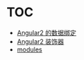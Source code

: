 # TOC

- [Angular2 的数据绑定](Angular2的数据绑定.md)
- [Angular2 装饰器](Angular2装饰器.md)
- [modules](modules.md)
